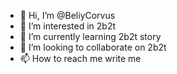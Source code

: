 - 👋 Hi, I’m @BeliyCorvus
- 👀 I’m interested in 2b2t
- 🌱 I’m currently learning 2b2t story
- 💞️ I’m looking to collaborate on 2b2t
- 📫 How to reach me write me

<!---
BeliyCorvus/BeliyCorvus is a ✨ special ✨ repository because its `README.md` (this file) appears on your GitHub profile.
You can click the Preview link to take a look at your changes.
--->
